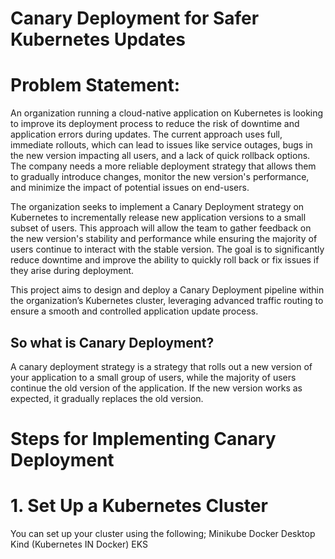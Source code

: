 # Canary Deployment for Safer Kubernetes Updates

# Problem Statement:

An organization running a cloud-native application on Kubernetes is looking to improve its deployment process to reduce the risk of downtime and application errors during updates. The current approach uses full, immediate rollouts, which can lead to issues like service outages, bugs in the new version impacting all users, and a lack of quick rollback options. The company needs a more reliable deployment strategy that allows them to gradually introduce changes, monitor the new version's performance, and minimize the impact of potential issues on end-users.

The organization seeks to implement a Canary Deployment strategy on Kubernetes to incrementally release new application versions to a small subset of users. This approach will allow the team to gather feedback on the new version's stability and performance while ensuring the majority of users continue to interact with the stable version. The goal is to significantly reduce downtime and improve the ability to quickly roll back or fix issues if they arise during deployment.

This project aims to design and deploy a Canary Deployment pipeline within the organization’s Kubernetes cluster, leveraging advanced traffic routing to ensure a smooth and controlled application update process.

## So what is Canary Deployment? 
A canary deployment strategy is a strategy that rolls out a new version of your application to a small group of users, while the majority of users continue the old version of the application. If the new version works as expected, it gradually replaces the old version.

# Steps for Implementing Canary Deployment
# 1. Set Up a Kubernetes Cluster
You can set up your cluster using the following;
Minikube
Docker Desktop
Kind (Kubernetes IN Docker)
EKS

